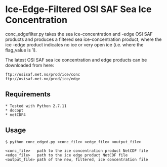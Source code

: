 
# Ice-Edge-Filtered OSI SAF Sea Ice Concentration

conc_edgefilter.py takes the sea ice-concentration and -edge OSI SAF products and produces a filtered sea ice-concentration product, where the ice
-edge product indicates no ice or very open ice (i.e. where the flag_value is 1).

The latest OSI SAF sea ice concentration and edge products can be downloaded from here:

    ftp://osisaf.met.no/prod/ice/conc
    ftp://osisaf.met.no/prod/ice/edge

## Requirements
    * Tested with Python 2.7.11
    * docopt
    * netCDF4

## Usage
    $ python conc_edged.py <conc_file> <edge_file> <output_file>

    <conc_file>   path to the ice concentration product NetCDF file
    <edge_file>   path to the ice edge product NetCDF file
    <output_file> path of the new, filtered, ice concentration file

